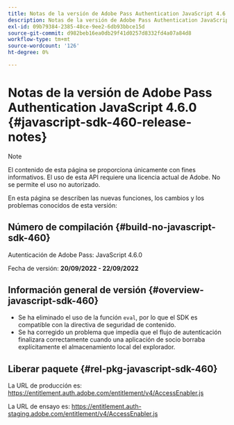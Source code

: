 ```yaml
---
title: Notas de la versión de Adobe Pass Authentication JavaScript 4.6.0
description: Notas de la versión de Adobe Pass Authentication JavaScript 4.6.0
exl-id: 09b79384-2385-48ce-9ee2-6db93bbce15d
source-git-commit: d982beb16ea0db29f41d0257d8332fd4a07a84d8
workflow-type: tm+mt
source-wordcount: '126'
ht-degree: 0%

---
```


# Notas de la versión de Adobe Pass Authentication JavaScript 4.6.0 {#javascript-sdk-460-release-notes}

>[!NOTE]
>
>El contenido de esta página se proporciona únicamente con fines informativos. El uso de esta API requiere una licencia actual de Adobe. No se permite el uso no autorizado.

En esta página se describen las nuevas funciones, los cambios y los problemas conocidos de esta versión:

## Número de compilación {#build-no-javascript-sdk-460}

Autenticación de Adobe Pass: JavaScript 4.6.0

Fecha de versión: **20/09/2022 - 22/09/2022**


## Información general de versión {#overview-javascript-sdk-460}

* Se ha eliminado el uso de la función `eval`, por lo que el SDK es compatible con la directiva de seguridad de contenido.
* Se ha corregido un problema que impedía que el flujo de autenticación finalizara correctamente cuando una aplicación de socio borraba explícitamente el almacenamiento local del explorador.


## Liberar paquete {#rel-pkg-javascript-sdk-460}

La URL de producción es: https://entitlement.auth.adobe.com/entitlement/v4/AccessEnabler.js

La URL de ensayo es: https://entitlement.auth-staging.adobe.com/entitlement/v4/AccessEnabler.js
